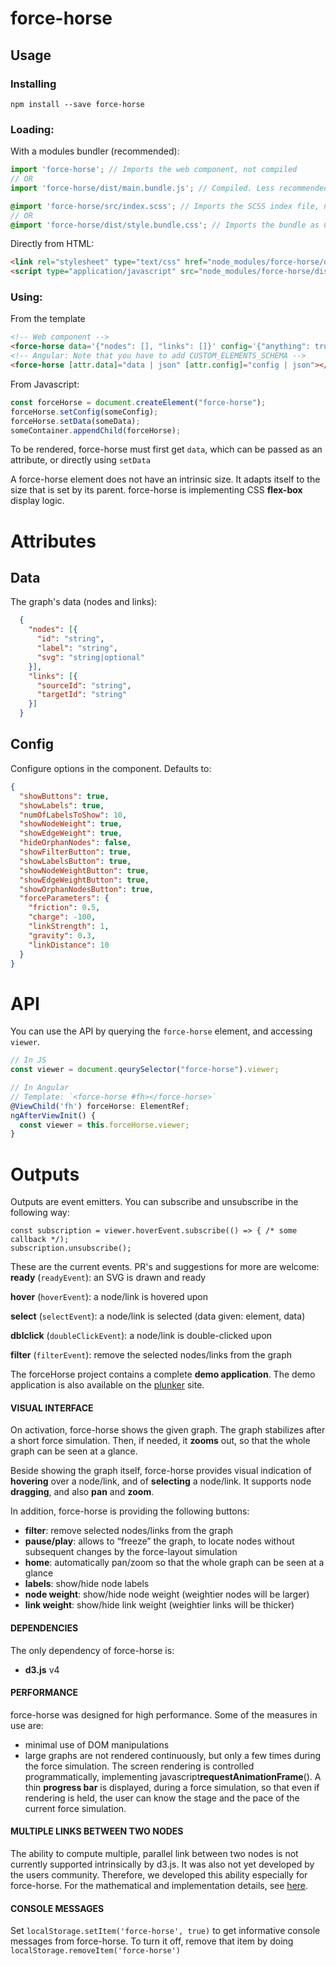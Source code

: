 # force-horse

## Usage
### Installing
`npm install --save force-horse`
### Loading:
With a modules bundler (recommended):
```js
import 'force-horse'; // Imports the web component, not compiled
// OR
import 'force-horse/dist/main.bundle.js'; // Compiled. Less recommended because can't dedupe
```
```scss
@import 'force-horse/src/index.scss'; // Imports the SCSS index file, not compiled
// OR
@import 'force-horse/dist/style.bundle.css'; // Imports the bundle as CSS, compiled
```
Directly from HTML:
```html
<link rel="stylesheet" type="text/css" href="node_modules/force-horse/dist/style.bundle.css" />
<script type="application/javascript" src="node_modules/force-horse/dist/main.bundle.js"></script>
```
### Using:
From the template
```html
<!-- Web component -->
<force-horse data='{"nodes": [], "links": []}' config='{"anything": true}'></force-horse>
<!-- Angular: Note that you have to add CUSTOM_ELEMENTS_SCHEMA -->
<force-horse [attr.data]="data | json" [attr.config]="config | json"></force-horse>
```
From Javascript:
```js
const forceHorse = document.createElement("force-horse");
forceHorse.setConfig(someConfig);
forceHorse.setData(someData);
someContainer.appendChild(forceHorse);
```

To be rendered, force-horse must first get `data`, which can be passed as an attribute, or directly using `setData`

A force-horse element does not have an intrinsic size. It adapts itself to the size that is set by its parent.
force-horse is implementing CSS **flex-box** display logic.

# Attributes
## Data
The graph's data (nodes and links):
```json
  {
	"nodes": [{
	  "id": "string",
	  "label": "string",
	  "svg": "string|optional"
	}],
	"links": [{
	  "sourceId": "string",
	  "targetId": "string"
	}]
  }
```

## Config
Configure options in the component. Defaults to:
```json
{
  "showButtons": true,
  "showLabels": true,
  "numOfLabelsToShow": 10,
  "showNodeWeight": true,
  "showEdgeWeight": true,
  "hideOrphanNodes": false,
  "showFilterButton": true,
  "showLabelsButton": true,
  "showNodeWeightButton": true,
  "showEdgeWeightButton": true,
  "showOrphanNodesButton": true,
  "forceParameters": {
    "friction": 0.5,
    "charge": -100,
    "linkStrength": 1,
    "gravity": 0.3,
    "linkDistance": 10
  }
}
```

# API
You can use the API by querying the `force-horse` element, and accessing `viewer`.
```js
// In JS
const viewer = document.qeurySelector("force-horse").viewer;

// In Angular
// Template: `<force-horse #fh></force-horse>`
@ViewChild('fh') forceHorse: ElementRef;
ngAfterViewInit() {
  const viewer = this.forceHorse.viewer;
}
```

# Outputs

Outputs are event emitters. You can subscribe and unsubscribe in the following way:
```
const subscription = viewer.hoverEvent.subscribe(() => { /* some callback */);
subscription.unsubscribe();
```

These are the current events. PR's and suggestions for more are welcome:
**ready** (`readyEvent`): an SVG is drawn and ready

**hover** (`hoverEvent`): a node/link is hovered upon

**select** (`selectEvent`): a node/link is selected (data given: element, data)

**dblclick** (`doubleClickEvent`): a node/link is double-clicked upon

**filter** (`filterEvent`): remove the selected nodes/links from the graph

The forceHorse project contains a complete **demo application**. The demo application is also available on the [plunker](http://embed.plnkr.co/SYmehtaAnQVyMpLJJY2B/?show=preview) site.

#### VISUAL INTERFACE
On activation, force-horse shows the given graph. The graph stabilizes after a short force simulation. Then, if needed, it **zooms** out, so that the whole graph can be seen at a glance.

Beside showing the graph itself, force-horse provides visual indication of **hovering** over a node/link, and of **selecting** a node/link. It supports node **dragging**, and also **pan** and **zoom**.

In addition, force-horse is providing the following buttons:
* **filter**: remove selected nodes/links from the graph
* **pause/play**: allows to “freeze” the graph, to locate nodes without subsequent changes by the force-layout simulation
* **home**: automatically pan/zoom so that the whole graph can be seen at a glance
* **labels**: show/hide node labels
* **node weight**: show/hide node weight (weightier nodes will be larger)
* **link weight**: show/hide link weight (weightier links will be thicker)

#### DEPENDENCIES

The only dependency of force-horse is:
* **d3.js** v4

#### PERFORMANCE

force-horse was designed for high performance. Some of the measures in use are:
* minimal use of DOM manipulations
* large graphs are not rendered continuously, but only a few times during the force simulation. The screen rendering is controlled programmatically, implementing javascript**requestAnimationFrame**(). A thin **progress bar** is displayed, during a force simulation, so that even if rendering is held, the user can know the stage and the pace of the current force simulation.

#### MULTIPLE LINKS BETWEEN TWO NODES

The ability to compute multiple, parallel link between two nodes is not currently supported intrinsically by d3.js. It was also not yet developed by the users community. Therefore, we developed this ability especially for force-horse. For the mathematical and implementation details, see [here](http://webiks.com/d3-js-force-layout-straight-parallel-links/).

#### CONSOLE MESSAGES

Set `localStorage.setItem('force-horse', true)` to get informative console messages from force-horse.
To turn it off, remove that item by doing `localStorage.removeItem('force-horse')`
